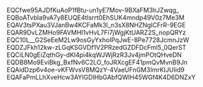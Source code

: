EQCfwe95AJDfKuAoP1fBtu-un1yE7Mov-9BXaFM3lrJZwqg_ EQBoATvbIa9vA7y8EUQE4tlsrrt0EhSUK4mndp49V0z7Me3M EQAV3tsPXau3VJanBw4KCFaMk3l_n3sX8NHZNgICFrR-9EGE EQAR9DvLZMHo9FAVMHI1vHvL7Fi7jWgjKtUARZ2S_nopQRYz EQC10L__G2SeEeM2Lw9osGyYxhoIPqJwE-8Pe7728JcmnJzW EQDZJFkh12kw-zLGqKSGVDf1V2PRzedGZDFDcFml5_0QerST EQCiLN0gEiZqthGy-dKl4pi4kqWJWjRzR3Jv4jmPOtQHveDN EQDB8Mo9EviBkg_BxfNv6C2LO_foJRXcgEF41pmQvMvnB9Jn EQAidDzp6v4oe-vKFWvsV8MQzY-4VaeUFnGM3ImrKIJUIid9 EQAFaPmLLhXveHcw3AYIGDlHbGAbfQWlH45WGf4K4D6DNZxY
